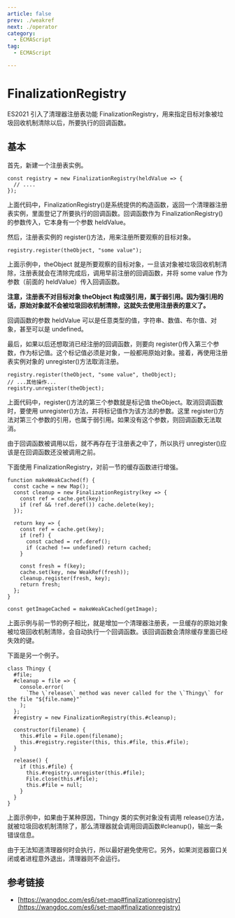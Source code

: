 ```yaml
---
article: false
prev: ./weakref
next: ./operator
category:
  - ECMAScript
tag:
  - ECMAScript

---
```


# FinalizationRegistry

ES2021 引入了清理器注册表功能 FinalizationRegistry，用来指定目标对象被垃圾回收机制清除以后，所要执行的回调函数。

<!-- more -->

## 基本

首先，新建一个注册表实例。

```js:no-line-numbers
const registry = new FinalizationRegistry(heldValue => {
  // ....
});
```

上面代码中，FinalizationRegistry()是系统提供的构造函数，返回一个清理器注册表实例，里面登记了所要执行的回调函数。回调函数作为 FinalizationRegistry()的参数传入，它本身有一个参数 heldValue。

然后，注册表实例的 register()方法，用来注册所要观察的目标对象。

```js:no-line-numbers
registry.register(theObject, "some value");
```

上面示例中，theObject 就是所要观察的目标对象，一旦该对象被垃圾回收机制清除，注册表就会在清除完成后，调用早前注册的回调函数，并将 some value 作为参数（前面的 heldValue）传入回调函数。

**注意，注册表不对目标对象 theObject 构成强引用，属于弱引用。因为强引用的话，原始对象就不会被垃圾回收机制清除，这就失去使用注册表的意义了。**

回调函数的参数 heldValue 可以是任意类型的值，字符串、数值、布尔值、对象，甚至可以是 undefined。

最后，如果以后还想取消已经注册的回调函数，则要向 register()传入第三个参数，作为标记值。这个标记值必须是对象，一般都用原始对象。接着，再使用注册表实例对象的 unregister()方法取消注册。

```js:no-line-numbers
registry.register(theObject, "some value", theObject);
// ...其他操作...
registry.unregister(theObject);
```

上面代码中，register()方法的第三个参数就是标记值 theObject。取消回调函数时，要使用 unregister()方法，并将标记值作为该方法的参数。这里 register()方法对第三个参数的引用，也属于弱引用。如果没有这个参数，则回调函数无法取消。

由于回调函数被调用以后，就不再存在于注册表之中了，所以执行 unregister()应该是在回调函数还没被调用之前。

下面使用 FinalizationRegistry，对前一节的缓存函数进行增强。

```jjs:no-line-numbers
function makeWeakCached(f) {
  const cache = new Map();
  const cleanup = new FinalizationRegistry(key => {
    const ref = cache.get(key);
    if (ref && !ref.deref()) cache.delete(key);
  });

  return key => {
    const ref = cache.get(key);
    if (ref) {
      const cached = ref.deref();
      if (cached !== undefined) return cached;
    }

    const fresh = f(key);
    cache.set(key, new WeakRef(fresh));
    cleanup.register(fresh, key);
    return fresh;
  };
}

const getImageCached = makeWeakCached(getImage);
```

上面示例与前一节的例子相比，就是增加一个清理器注册表，一旦缓存的原始对象被垃圾回收机制清除，会自动执行一个回调函数。该回调函数会清除缓存里面已经失效的键。

下面是另一个例子。

```js:no-line-numbers
class Thingy {
  #file;
  #cleanup = file => {
    console.error(
      `The \`release\` method was never called for the \`Thingy\` for the file "${file.name}"`
    );
  };
  #registry = new FinalizationRegistry(this.#cleanup);

  constructor(filename) {
    this.#file = File.open(filename);
    this.#registry.register(this, this.#file, this.#file);
  }

  release() {
    if (this.#file) {
      this.#registry.unregister(this.#file);
      File.close(this.#file);
      this.#file = null;
    }
  }
}
```

上面示例中，如果由于某种原因，Thingy 类的实例对象没有调用 release()方法，就被垃圾回收机制清除了，那么清理器就会调用回调函数#cleanup()，输出一条错误信息。

由于无法知道清理器何时会执行，所以最好避免使用它。另外，如果浏览器窗口关闭或者进程意外退出，清理器则不会运行。

## 参考链接

- [https://wangdoc.com/es6/set-map#finalizationregistry](https://wangdoc.com/es6/set-map#finalizationregistry)
